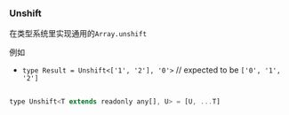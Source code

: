 ### Unshift

在类型系统里实现通用的`Array.unshift`

例如

* `type Result = Unshift<['1', '2'], '0'>`  // expected to be `['0', '1', '2']`

```javascript

type Unshift<T extends readonly any[], U> = [U, ...T]

```

